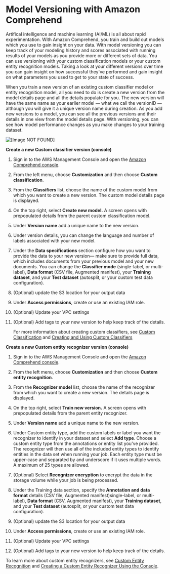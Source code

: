 # Model Versioning with Amazon Comprehend<a name="model-versioning"></a>

Artifical intelligence and machine learning \(AI/ML\) is all about rapid experimentation\. With Amazon Comprehend, you train and build out models which you use to gain insight on your data\. With model versioning you can keep track of your modeling history and scores associated with running results of your models as you provide more or different sets of data\. You can use versioning with your custom classification models or your custom entity recognition models\. Taking a look at your different versions over time you can gain insight on how successful they've performed and gain insight on what parameters you used to get to your state of success\. 

When you train a new version of an existing custom classifier model or entity recognition model, all you need to do is create a new version from the model details page and all the details populate for you\. The new version will have the same name as your earlier model — what we call the versionID — although you will give it a unique version name during creation\. As you add new versions to a model, you can see all the previous versions and their details in one view from the model details page\. With versioning, you can see how model performance changes as you make changes to your training dataset\. 

![\[Image NOT FOUND\]](http://docs.aws.amazon.com/comprehend/latest/dg/images/model_versioning.png)

**Create a new **Custom classifier** version \(console\)**

1. Sign in to the AWS Management Console and open the [Amazon Comprehend console](https://console.aws.amazon.com/comprehend/)\.

1. From the left menu, choose **Customization** and then choose **Custom classification**\.

1. From the **Classifiers** list, choose the name of the custom model from which you want to create a new version\. The custom model details page is displayed\.

1. On the top right, select **Create new model\.** A screen opens with prepopulated details from the parent custom classification model\.

1. Under **Version name** add a unique name to the new version\.

1. Under version details, you can change the language and number of labels associated with your new model\. 

1. Under the **Data specifications** section configure how you want to provide the data to your new version— make sure to provide full data, which includes documents from your previous model and your new documents\. You can change the **Classifier mode** \(single\-label, or multi\-label\), **Data format** \(CSV file, Augmented manifest\), your **Training dataset**, and your **Test dataset** \(autosplit, or your custom test data configuration\)\.

1. \(Optional\) update the S3 location for your output data

1. Under **Access permissions**, create or use an existing IAM role\. 

1. \(Optional\) Update your VPC settings

1. \(Optional\) Add tags to your new version to help keep track of the details\. 

   For more information about creating custom classifiers, see [Custom Classification](how-document-classification.md) and [Creating and Using Custom Classifiers](getting-started-document-classification.md)

**Create a new **Custom entity recognizer** version \(console\)**

1. Sign in to the AWS Management Console and open the [Amazon Comprehend console](https://console.aws.amazon.com/comprehend/)\.

1. From the left menu, choose **Customization** and then choose **Custom entity recognition**\.

1. From the **Recognizer model** list, choose the name of the recognizer from which you want to create a new version\. The details page is displayed\.

1. On the top right, select **Train new version\.** A screen opens with prepopulated details from the parent entity recognizer\.

1. Under **Version name** add a unique name to the new version\.

1. Under Custom entity type, add the custom labels or label you want the recognizer to identify in your dataset and select **Add type**\. Choose a custom entity type from the annotations or entity list you've provided\. The recognizer will then use all of the included entity types to identify entities in the data set when running your job\. Each entity type must be upper\-case and separated by and underscore if it uses multiple words\. A maximum of 25 types are allowed\. 

1. \(Optional\) Select **Recognizer encryption** to encrypt the data in the storage volume while your job is being processed\.

1. Under the Training data section, specify the **Annotation and data format** details \(CSV file, Augmented manifest\)single\-label, or multi\-label\), **Data format** \(CSV, Augmented manifest\), your **Training dataset**, and your **Test dataset** \(autosplit, or your custom test data configuration\)\.

1. \(Optional\) update the S3 location for your output data

1. Under **Access permissions**, create or use an existing IAM role\. 

1. \(Optional\) Update your VPC settings

1. \(Optional\) Add tags to your new version to help keep track of the details\. 

To learn more about custom entity recognizers, see [Custom Entity Recognition](custom-entity-recognition.md) and [Creating a Custom Entity Recognizer Using the Console](getting-started-custom-entity-recognizer.md)\.